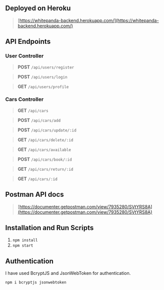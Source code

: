## Deployed on Heroku

> [https://whitepanda-backend.herokuapp.com/](https://whitepanda-backend.herokuapp.com/)

## API Endpoints

### User Controller

> **POST** `/api/users/register`

>  **POST** `/api/users/login`

>  **GET** `/api/users/profile`

### Cars Controller
> **GET** `/api/cars`

> **POST** `/api/cars/add`

> **POST** `/api/cars/update/:id`

> **GET** `/api/cars/delete/:id`

>  **GET** `/api/cars/available`

>  **POST** `/api/cars/book/:id`

>  **GET** `/api/cars/return/:id`

> **GET** `/api/cars/:id`

## Postman API docs

> [https://documenter.getpostman.com/view/7935280/SVtYRS8A](https://documenter.getpostman.com/view/7935280/SVtYRS8A)

## Installation and Run Scripts
1. `npm install`
2. `npm start`

## Authentication
I have used BcryptJS and JsonWebToken for authentication.

    npm i bcryptjs jsonwebtoken